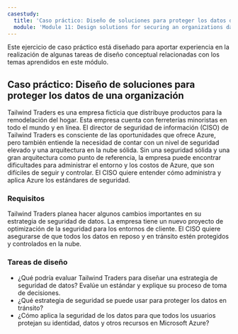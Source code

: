 ```yaml
---
casestudy:
  title: 'Caso práctico: Diseño de soluciones para proteger los datos de una organización'
  module: 'Module 11: Design solutions for securing an organizations data'
---
```


Este ejercicio de caso práctico está diseñado para aportar experiencia en la realización de algunas tareas de diseño conceptual relacionadas con los temas aprendidos en este módulo.

## Caso práctico: Diseño de soluciones para proteger los datos de una organización

Tailwind Traders es una empresa ficticia que distribuye productos para la remodelación del hogar. Esta empresa cuenta con ferreterías minoristas en todo el mundo y en línea. El director de seguridad de información (CISO) de Tailwind Traders es consciente de las oportunidades que ofrece Azure, pero también entiende la necesidad de contar con un nivel de seguridad elevado y una arquitectura en la nube sólida. Sin una seguridad sólida y una gran arquitectura como punto de referencia, la empresa puede encontrar dificultades para administrar el entorno y los costos de Azure, que son difíciles de seguir y controlar. El CISO quiere entender cómo administra y aplica Azure los estándares de seguridad.

### Requisitos

Tailwind Traders planea hacer algunos cambios importantes en su estrategia de seguridad de datos. La empresa tiene un nuevo proyecto de optimización de la seguridad para los entornos de cliente. El CISO quiere asegurarse de que todos los datos en reposo y en tránsito estén protegidos y controlados en la nube.

### Tareas de diseño

-   ¿Qué podría evaluar Tailwind Traders para diseñar una estrategia de seguridad de datos? Evalúe un estándar y explique su proceso de toma de decisiones.
-   ¿Qué estrategia de seguridad se puede usar para proteger los datos en tránsito?
- ¿Cómo aplica la seguridad de los datos para que todos los usuarios protejan su identidad, datos y otros recursos en Microsoft Azure?
